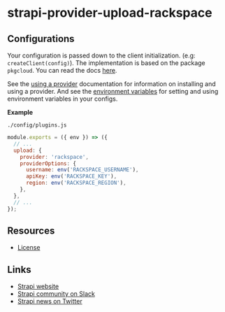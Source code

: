 # strapi-provider-upload-rackspace

## Configurations

Your configuration is passed down to the client initialization. (e.g: `createClient(config)`). The implementation is based on the package `pkgcloud`. You can read the docs [here](https://github.com/pkgcloud/pkgcloud#storage).

See the [using a provider](https://strapi.io/documentation/v3.x/plugins/upload.html#using-a-provider) documentation for information on installing and using a provider. And see the [environment variables](https://strapi.io/documentation/v3.x/concepts/configurations.html#environment-variables) for setting and using environment variables in your configs.

**Example**

`./config/plugins.js`

```js
module.exports = ({ env }) => ({
  // ...
  upload: {
    provider: 'rackspace',
    providerOptions: {
      username: env('RACKSPACE_USERNAME'),
      apiKey: env('RACKSPACE_KEY'),
      region: env('RACKSPACE_REGION'),
    },
  },
  // ...
});
```

## Resources

- [License](LICENSE)

## Links

- [Strapi website](http://strapi.io/)
- [Strapi community on Slack](http://slack.strapi.io)
- [Strapi news on Twitter](https://twitter.com/strapijs)
